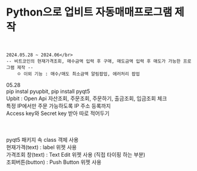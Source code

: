 # Python으로 업비트 자동매매프로그램 제작
</br>

```
2024.05.28 ~ 2024.06</br>
-- 비트코인의 현재가격조회, 매수금액 입력 후 구매, 매도금액 입력 후 매도가 가능한 프로그램 제작 --
    ㅇ 이외 기능 : 매수/매도 최소금액 알림팝업, 에러처리 팝업
```

05.28</br>
pip instal pyupbit, pip install pyqt5</br>
Upbit : Open Api 자산조회, 주문조회, 주문하기, 출금조회, 입금조회 체크</br>
특정 IP에서만 주문 가능하도록 IP 주소 등록까지</br>
Access key와 Secret key 받아 따로 적어두기</br>
</br></br></br>
pyqt5 패키지 속 class 객체 사용</br>
현재가격(text) : label 위젯 사용</br>
가격조회 창(text) : Text Edit 위젯 사용 (직접 타이핑 하는 부분)</br>
조회버튼(button) : Push Button 위젯 사용</br>


